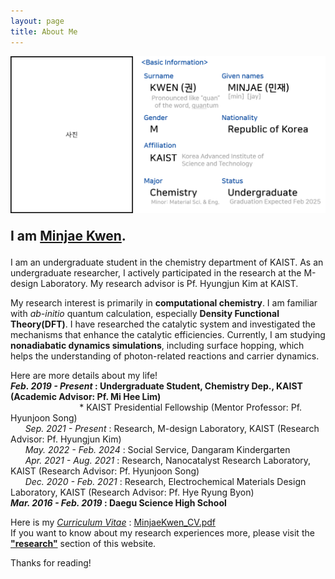 ```yaml
---
layout: page
title: About Me
---
```


<img src="/images/AboutMe.png" style="max-width: 100%; height: auto;" />

<p style="font-size: 150%;">
      <strong>I am <a href="/files/MinjaeKwen_CV.pdf">Minjae Kwen</a>.</strong>
</p>

I am an undergraduate student in the chemistry department of KAIST. As an undergraduate researcher, I actively participated in the research at the M-design Laboratory. My research advisor is Pf. Hyungjun Kim at KAIST. 

My research interest is primarily in <strong>computational chemistry</strong>. I am familiar with <i>ab-initio</i> quantum calculation, especially <strong>Density Functional Theory(DFT)</strong>. I have researched the catalytic system and investigated the mechanisms that enhance the catalytic efficiencies. Currently, I am studying <strong>nonadiabatic dynamics simulations</strong>, including surface hopping, which helps the understanding of photon-related reactions and carrier dynamics.



Here are more details about my life!<br>
<strong><i>Feb. 2019 - Present</i> : Undergraduate Student, Chemistry Dep., KAIST (Academic Advisor: Pf. Mi Hee Lim)</strong><br>
&nbsp;&nbsp;&nbsp;&nbsp;&nbsp;&nbsp;&nbsp;&nbsp;&nbsp;&nbsp;&nbsp;&nbsp;&nbsp;&nbsp;&nbsp;&nbsp;&nbsp;&nbsp;&nbsp;&nbsp;&nbsp;&nbsp;&nbsp;&nbsp;&nbsp;&nbsp;&nbsp;&nbsp;* KAIST Presidential Fellowship (Mentor Professor: Pf. Hyunjoon Song)<br>
&nbsp;&nbsp;&nbsp;&nbsp;&nbsp;&nbsp;<i>Sep. 2021 - Present</i> : Research, M-design Laboratory, KAIST (Research Advisor: Pf. Hyungjun Kim) <br>
&nbsp;&nbsp;&nbsp;&nbsp;&nbsp;&nbsp;<i>May. 2022 - Feb. 2024</i> : Social Service, Dangaram Kindergarten<br>
&nbsp;&nbsp;&nbsp;&nbsp;&nbsp;&nbsp;<i>Apr. 2021 - Aug. 2021</i> : Research, Nanocatalyst Research Laboratory, KAIST (Research Advisor: Pf. Hyunjoon Song)<br>
&nbsp;&nbsp;&nbsp;&nbsp;&nbsp;&nbsp;<i>Dec. 2020 - Feb. 2021</i> : Research, Electrochemical Materials Design Laboratory, KAIST (Research Advisor: Pf. Hye Ryung Byon)<br>
<strong><i>Mar. 2016 - Feb. 2019</i> : Daegu Science High School</strong>

Here is my <a href="/files/MinjaeKwen_CV.pdf"><i>Curriculum Vitae</i></a> : <a href="/files/MinjaeKwen_CV.pdf">MinjaeKwen_CV.pdf</a><br>
If you want to know about my research experiences more, please visit the <strong><a href="https://www.minjaekwen.github.io/research/">"research"</a></strong> section of this website.

Thanks for reading!

